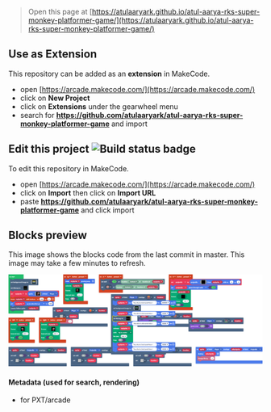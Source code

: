  


> Open this page at [https://atulaaryark.github.io/atul-aarya-rks-super-monkey-platformer-game/](https://atulaaryark.github.io/atul-aarya-rks-super-monkey-platformer-game/)

## Use as Extension

This repository can be added as an **extension** in MakeCode.

* open [https://arcade.makecode.com/](https://arcade.makecode.com/)
* click on **New Project**
* click on **Extensions** under the gearwheel menu
* search for **https://github.com/atulaaryark/atul-aarya-rks-super-monkey-platformer-game** and import

## Edit this project ![Build status badge](https://github.com/atulaaryark/atul-aarya-rks-super-monkey-platformer-game/workflows/MakeCode/badge.svg)

To edit this repository in MakeCode.

* open [https://arcade.makecode.com/](https://arcade.makecode.com/)
* click on **Import** then click on **Import URL**
* paste **https://github.com/atulaaryark/atul-aarya-rks-super-monkey-platformer-game** and click import

## Blocks preview

This image shows the blocks code from the last commit in master.
This image may take a few minutes to refresh.

![A rendered view of the blocks](https://github.com/atulaaryark/atul-aarya-rks-super-monkey-platformer-game/raw/master/.github/makecode/blocks.png)

#### Metadata (used for search, rendering)

* for PXT/arcade
<script src="https://makecode.com/gh-pages-embed.js"></script><script>makeCodeRender("{{ site.makecode.home_url }}", "{{ site.github.owner_name }}/{{ site.github.repository_name }}");</script>
